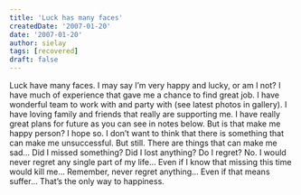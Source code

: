 ```yaml
---
title: 'Luck has many faces'
createdDate: '2007-01-20'
date: '2007-01-20'
author: sielay
tags: [recovered]
draft: false
---
```


Luck have many faces. I may say I’m very happy and lucky, or am I not? I have much of experience that gave me a chance to find great job. I have wonderful team to work with and party with (see latest photos in gallery). I have loving family and friends that really are supporting me. I have really great plans for future as you can see in notes below. But is that make me happy person? I hope so. I don’t want to think that there is something that can make me unsuccessful. But still. There are things that can make me sad… Did I missed something? Did I lost anything? Do I regret? No. I would never regret any single part of my life… Even if I know that missing this time would kill me… Remember, never regret anything… Even if that means suffer… That’s the only way to happiness.
